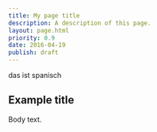 ```yaml
---
title: My page title
description: A description of this page.
layout: page.html
priority: 0.9
date: 2016-04-19
publish: draft
---
```


das ist spanisch

## Example title
Body text.